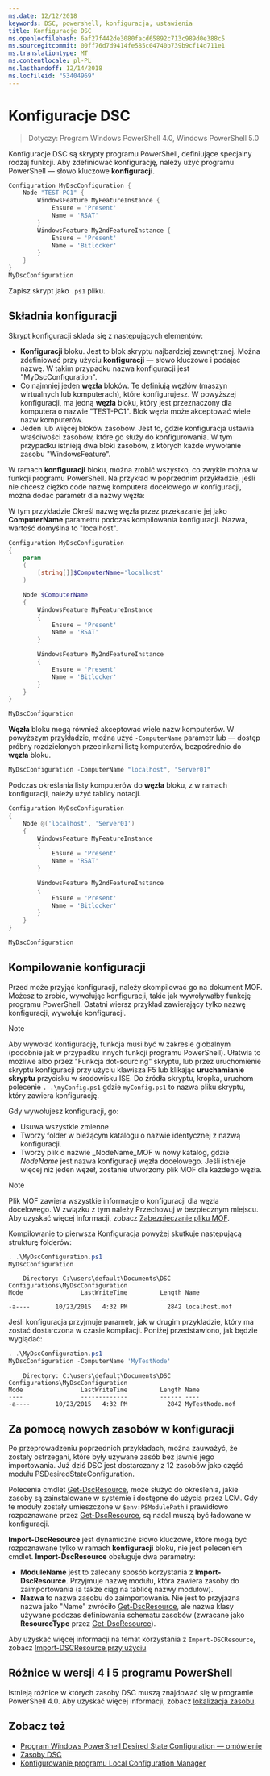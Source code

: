 ```yaml
---
ms.date: 12/12/2018
keywords: DSC, powershell, konfiguracja, ustawienia
title: Konfiguracje DSC
ms.openlocfilehash: 6af27f442de3080facd65892c713c989d0e388c5
ms.sourcegitcommit: 00ff76d7d9414fe585c04740b739b9cf14d711e1
ms.translationtype: MT
ms.contentlocale: pl-PL
ms.lasthandoff: 12/14/2018
ms.locfileid: "53404969"
---
```

# <a name="dsc-configurations"></a>Konfiguracje DSC

> Dotyczy: Program Windows PowerShell 4.0, Windows PowerShell 5.0

Konfiguracje DSC są skrypty programu PowerShell, definiujące specjalny rodzaj funkcji.
Aby zdefiniować konfigurację, należy użyć programu PowerShell — słowo kluczowe **konfiguracji**.

```powershell
Configuration MyDscConfiguration {
    Node "TEST-PC1" {
        WindowsFeature MyFeatureInstance {
            Ensure = 'Present'
            Name = 'RSAT'
        }
        WindowsFeature My2ndFeatureInstance {
            Ensure = 'Present'
            Name = 'Bitlocker'
        }
    }
}
MyDscConfiguration
```

Zapisz skrypt jako `.ps1` pliku.

## <a name="configuration-syntax"></a>Składnia konfiguracji

Skrypt konfiguracji składa się z następujących elementów:

- **Konfiguracji** bloku. Jest to blok skryptu najbardziej zewnętrznej. Można zdefiniować przy użyciu **konfiguracji** — słowo kluczowe i podając nazwę. W takim przypadku nazwa konfiguracji jest "MyDscConfiguration".
- Co najmniej jeden **węzła** bloków. Te definiują węzłów (maszyn wirtualnych lub komputerach), które konfigurujesz. W powyższej konfiguracji, ma jedną **węzła** bloku, który jest przeznaczony dla komputera o nazwie "TEST-PC1". Blok węzła może akceptować wiele nazw komputerów.
- Jeden lub więcej bloków zasobów. Jest to, gdzie konfiguracja ustawia właściwości zasobów, które go służy do konfigurowania. W tym przypadku istnieją dwa bloki zasobów, z których każde wywołanie zasobu "WindowsFeature".

W ramach **konfiguracji** bloku, można zrobić wszystko, co zwykle można w funkcji programu PowerShell. Na przykład w poprzednim przykładzie, jeśli nie chcesz ciężko code nazwę komputera docelowego w konfiguracji, można dodać parametr dla nazwy węzła:

W tym przykładzie Określ nazwę węzła przez przekazanie jej jako **ComputerName** parametru podczas kompilowania konfiguracji. Nazwa, wartość domyślna to "localhost".

```powershell
Configuration MyDscConfiguration
{
    param
    (
        [string[]]$ComputerName='localhost'
    )

    Node $ComputerName
    {
        WindowsFeature MyFeatureInstance
        {
            Ensure = 'Present'
            Name = 'RSAT'
        }

        WindowsFeature My2ndFeatureInstance
        {
            Ensure = 'Present'
            Name = 'Bitlocker'
        }
    }
}

MyDscConfiguration
```

**Węzła** bloku mogą również akceptować wiele nazw komputerów. W powyższym przykładzie, można użyć `-ComputerName` parametr lub — dostęp próbny rozdzielonych przecinkami listę komputerów, bezpośrednio do **węzła** bloku.

```powershell
MyDscConfiguration -ComputerName "localhost", "Server01"
```

Podczas określania listy komputerów do **węzła** bloku, z w ramach konfiguracji, należy użyć tablicy notacji.

```powershell
Configuration MyDscConfiguration
{
    Node @('localhost', 'Server01')
    {
        WindowsFeature MyFeatureInstance
        {
            Ensure = 'Present'
            Name = 'RSAT'
        }

        WindowsFeature My2ndFeatureInstance
        {
            Ensure = 'Present'
            Name = 'Bitlocker'
        }
    }
}

MyDscConfiguration
```

## <a name="compiling-the-configuration"></a>Kompilowanie konfiguracji

Przed może przyjąć konfiguracji, należy skompilować go na dokument MOF.
Możesz to zrobić, wywołując konfiguracji, takie jak wywoływałby funkcję programu PowerShell.
Ostatni wiersz przykład zawierający tylko nazwę konfiguracji, wywołuje konfiguracji.

> [!NOTE]
> Aby wywołać konfigurację, funkcja musi być w zakresie globalnym (podobnie jak w przypadku innych funkcji programu PowerShell).
> Ułatwia to możliwe albo przez "Funkcja dot-sourcing" skryptu, lub przez uruchomienie skryptu konfiguracji przy użyciu klawisza F5 lub klikając **uruchamianie skryptu** przycisku w środowisku ISE.
> Do źródła skryptu, kropka, uruchom polecenie `. .\myConfig.ps1` gdzie `myConfig.ps1` to nazwa pliku skryptu, który zawiera konfigurację.

Gdy wywołujesz konfiguracji, go:

- Usuwa wszystkie zmienne
- Tworzy folder w bieżącym katalogu o nazwie identycznej z nazwą konfiguracji.
- Tworzy plik o nazwie _NodeName_MOF w nowy katalog, gdzie _NodeName_ jest nazwa konfiguracji węzła docelowego.
  Jeśli istnieje więcej niż jeden węzeł, zostanie utworzony plik MOF dla każdego węzła.

> [!NOTE]
> Plik MOF zawiera wszystkie informacje o konfiguracji dla węzła docelowego. W związku z tym należy Przechowuj w bezpiecznym miejscu.
> Aby uzyskać więcej informacji, zobacz [Zabezpieczanie pliku MOF](../pull-server/secureMOF.md).

Kompilowanie to pierwsza Konfiguracja powyżej skutkuje następującą strukturę folderów:

```powershell
. .\MyDscConfiguration.ps1
MyDscConfiguration
```

```
    Directory: C:\users\default\Documents\DSC Configurations\MyDscConfiguration
Mode                LastWriteTime         Length Name
----                -------------         ------ ----
-a----       10/23/2015   4:32 PM           2842 localhost.mof
```

Jeśli konfiguracja przyjmuje parametr, jak w drugim przykładzie, który ma zostać dostarczona w czasie kompilacji. Poniżej przedstawiono, jak będzie wyglądać:

```powershell
. .\MyDscConfiguration.ps1
MyDscConfiguration -ComputerName 'MyTestNode'
```

```
    Directory: C:\users\default\Documents\DSC Configurations\MyDscConfiguration
Mode                LastWriteTime         Length Name
----                -------------         ------ ----
-a----       10/23/2015   4:32 PM           2842 MyTestNode.mof
```

## <a name="using-new-resources-in-your-configuration"></a>Za pomocą nowych zasobów w konfiguracji

Po przeprowadzeniu poprzednich przykładach, można zauważyć, że zostały ostrzegani, które były używane zasób bez jawnie jego importowania.
Już dziś DSC jest dostarczany z 12 zasobów jako część modułu PSDesiredStateConfiguration.

Polecenia cmdlet [Get-DscResource](/powershell/module/PSDesiredStateConfiguration/Get-DscResource), może służyć do określenia, jakie zasoby są zainstalowane w systemie i dostępne do użycia przez LCM.
Gdy te moduły zostały umieszczone w `$env:PSModulePath` i prawidłowo rozpoznawane przez [Get-DscResource](/powershell/module/PSDesiredStateConfiguration/Get-DscResource), są nadal muszą być ładowane w konfiguracji.

**Import-DscResource** jest dynamiczne słowo kluczowe, które mogą być rozpoznawane tylko w ramach **konfiguracji** bloku, nie jest poleceniem cmdlet.
**Import-DscResource** obsługuje dwa parametry:

- **ModuleName** jest to zalecany sposób korzystania z **Import-DscResource**. Przyjmuje nazwę modułu, która zawiera zasoby do zaimportowania (a także ciąg na tablicę nazwy modułów).
- **Nazwa** to nazwa zasobu do zaimportowania. Nie jest to przyjazna nazwa jako "Name" zwróciło [Get-DscResource](/powershell/module/PSDesiredStateConfiguration/Get-DscResource), ale nazwa klasy używane podczas definiowania schematu zasobów (zwracane jako **ResourceType** przez [Get-DscResource](/powershell/module/PSDesiredStateConfiguration/Get-DscResource)).

Aby uzyskać więcej informacji na temat korzystania z `Import-DSCResource`, zobacz [Import-DSCResource przy użyciu](import-dscresource.md)

## <a name="powershell-v4-and-v5-differences"></a>Różnice w wersji 4 i 5 programu PowerShell

Istnieją różnice w których zasoby DSC muszą znajdować się w programie PowerShell 4.0. Aby uzyskać więcej informacji, zobacz [lokalizacja zasobu](import-dscresource.md#resource-location).

## <a name="see-also"></a>Zobacz też

- [Program Windows PowerShell Desired State Configuration — omówienie](../overview/overview.md)
- [Zasoby DSC](../resources/resources.md)
- [Konfigurowanie programu Local Configuration Manager](../managing-nodes/metaConfig.md)
